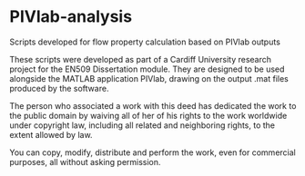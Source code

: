 # PIVlab-analysis
Scripts developed for flow property calculation based on PIVlab outputs

These scripts were developed as part of a Cardiff University research project for the EN509 Dissertation module. They are designed to be used alongside the MATLAB application PIVlab, drawing on the output .mat files produced by the software.

The person who associated a work with this deed has dedicated the work to the public domain by waiving all of her of his rights to the work worldwide under copyright law, including all related and neighboring rights, to the extent allowed by law.

You can copy, modify, distribute and perform the work, even for commercial purposes, all without asking permission.
